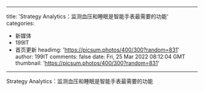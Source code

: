 
---
title: 'Strategy Analytics：监测血压和睡眠是智能手表最需要的功能'
categories: 
 - 新媒体
 - 199IT
 - 首页更新
headimg: 'https://picsum.photos/400/300?random=831'
author: 199IT
comments: false
date: Fri, 25 Mar 2022 08:12:04 GMT
thumbnail: 'https://picsum.photos/400/300?random=831'
---

<div>   
Strategy Analytics：监测血压和睡眠是智能手表最需要的功能  
</div>
            